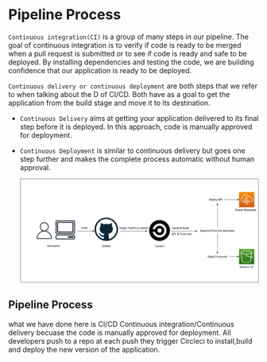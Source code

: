# Pipeline Process

`Continuous integration(CI)` is a group of many steps in our pipeline. The goal of continuous integration is to verify if code is ready to be merged when a pull request is submitted or to see if code is ready and safe to be deployed. By installing dependencies and testing the code, we are building confidence that our application is ready to be deployed.

`Continuous delivery or continuous deployment` are both steps that we refer to when talking about the D of CI/CD. Both have as a goal to get the application from the build stage and move it to its destination.

- `Continuous Delivery` aims at getting your application delivered to its final step before it is deployed. In this approach, code is manually approved for deployment.

- `Continuous Deployment` is similar to continuous delivery but goes one step further and makes the complete process automatic without human approval.

  ![Pipeline Process](/docs/Digrams/Pipeline.png)

## Pipeline Process

what we have done here is CI/CD Continuous integration/Continuous delivery becuase the code is manually approved for deployment.
All developers push to a repo at each push they trigger Circleci to install,build and deploy the new version of the application.
